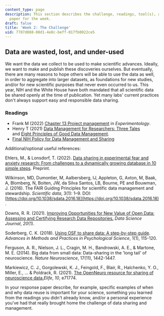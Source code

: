 ```yaml
---
content_type: page
description: This section describes the challenge, readings, tool(s), and response
  paper for the week.
draft: false
title: 'Week 2: The Challenge'
uid: 7787d088-08d1-4e8c-beff-017fb0022ce5
---
```

## Data are wasted, lost, and under-used

We want the data we collect to be used to make scientific advances. Ideally, we want to make and publish these discoveries ourselves. But eventually, there are many reasons to hope others will be able to use the data as well, in order to aggregate into larger datasets, as foundations for new studies, and/or for new scientific purposes that never even occurred to us. This year, NIH and the White House have both mandated that all scientific data be shared openly at the time of publication. Yet many labs' current practices don't always support easy and responsible data sharing. 

### Readings

- Frank M (2022) [Chapter 13 Project management](https://experimentology.io/13-management) in *Experimentology*.
- Henry T (2021) [Data Management for Researchers: Three Tales](https://www.teaguehenry.com/strings-not-factors/2021/1/24/data-management-for-researchers-three-terrifying-tales) and [Eight Principles of Good Data Management](https://www.teaguehenry.com/strings-not-factors/2021/2/21/eight-principles-of-good-data-management).
- [Final NIH Policy for Data Management and Sharing](https://grants.nih.gov/grants/guide/notice-files/NOT-OD-21-013.html)

Additional/optional useful references:

Ehlers, M., & Lonsdorf, T. (2022). [Data sharing in experimental fear and anxiety research: From challenges to a dynamically growing database in 10 simple steps](https://psyarxiv.com/8crk3/). Preprint.

Wilkinson, MD, Dumontier, M, Aalbersberg, IJ, Appleton, G, Axton, M, Baak, A, Blomberg, N, Boiten, JW, da Silva Santos, LB, Bourne, PE and Bouwman, J. (2016). The FAIR Guiding Principles for scientific data management and stewardship. *Scientific data*, 3(1): 1–9. DOI: [https://doi.org/10.1038/sdata.2016.18](https://doi.org/10.1038/sdata.2016.18) .

Downs, R. R. (2021). [Improving Opportunities for New Value of Open Data: Assessing and Certifying Research Data Repositories.](https://datascience.codata.org/article/10.5334/dsj-2021-001/) *Data Science Journal*, *20*(1).

Soderberg, C. K. (2018). [Using OSF to share data: A step-by-step guide](https://journals.sagepub.com/doi/10.1177/2515245918757689). *Advances in Methods and Practices in Psychological Science*, 1(1), 115-120.

Ferguson, A. R., Nielson, J. L., Cragin, M. H., Bandrowski, A. E., & Martone, M. E. (2014). Big data from small data: Data-sharing in the 'long tail' of neuroscience. *Nature Neuroscience*, 17(11), 1442-1447.

Markiewicz, C. J., Gorgolewski, K. J., Feingold, F., Blair, R., Halchenko, Y. O., Miller, E., … & Poldrack, R. (2021). [The OpenNeuro resource for sharing of neuroscience data.](https://elifesciences.org/articles/71774)*Elife*, *10*, e71774.

In your response paper describe, for example, specific examples of when and why data reuse is important for your science, something you learned from the readings you didn't already know, and/or a personal experience you've had that really brought home the challenge of data sharing and management.